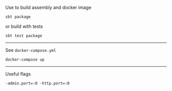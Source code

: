 Use to build assembly and docker image

```
sbt package
```

or build with tests

```
sbt test package
```

---
See `docker-compose.yml`

```
docker-compose up
```

---
Useful flags

```
-admin.port=:0 -http.port=:0
```



